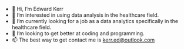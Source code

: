 - 👋 Hi, I’m Edward Kerr
- 👀 I’m interested in using data analysis in the healthcare field.
- 🌱 I’m currently looking for a job as a data analytics specifically in the healthcare field.
- 💞️ I’m looking to get better at coding and programming.
- 📫 The best way to get contact me is kerr.ed@outlook.com

<!---
Silver-Swan/Silver-Swan is a ✨ special ✨ repository because its `README.md` (this file) appears on your GitHub profile.
You can click the Preview link to take a look at your changes.
--->
